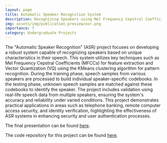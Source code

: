 ```yaml
---
layout: page
title: Automatic Speaker Recognition System
description: Recognizing Speakers using Mel Frequency Cepstral Coefficients and Vector Quantization
img: assets/img/publication_preview/asr.png
importance: 7
category: Undergraduate Projects
---
```


The "Automatic Speaker Recognition" (ASR) project focuses on developing a robust system capable of recognizing speakers based on unique characteristics in their speech. This system utilizes key techniques such as Mel Frequency Cepstral Coefficients (MFCCs) for feature extraction and Vector Quantization (VQ) using the KMeans clustering algorithm for pattern recognition. During the training phase, speech samples from various speakers are processed to build individual speaker-specific codebooks. In the testing phase, unknown speech samples are matched against these codebooks to identify the speaker. The project includes validation using real-life speech data from multiple speakers, ensuring the system's accuracy and reliability under varied conditions. This project demonstrates practical applications in areas such as telephone banking, remote computer access security, and identity verification, highlighting the effectiveness of ASR systems in enhancing security and user authentication processes.

The final presentation can be found <a href="{{ site.url }}{{ site.baseurl }}/assets/pdf/ASR_Presentation.pdf" target="_blank" rel="noreferrer noopener">here</a>.

The code repository for this project can be found <a href="https://github.com/dsriaditya999/RecogSpeak/tree/main" target="_blank" rel="noreferrer noopener">here</a>. 

